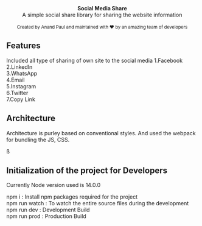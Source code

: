 
<div align="center"><strong>Social Media Share</strong></div>
<div align="center">A simple social share library for sharing the website information</div>
<br />
<div align="center">
  <sub>Created by Anand Paul and maintained with ❤️ by an amazing team of developers</sub>
</div>

## Features

Included all type of sharing of own site to the social media
1.Facebook<br />
2.LinkedIn<br />
3.WhatsApp<br />
4.Email<br />
5.Instagram<br />
6.Twitter<br />
7.Copy Link

## Architecture 

Architecture is purley based on conventional styles. And used the webpack for bundling the JS, CSS.

ß
## Initialization of the project for Developers

Currently Node version used is 14.0.0

npm i : Install npm packages required for the project<br />
npm run watch : To watch the entire source files during the development<br />
npm run dev : Development Build<br />
npm run prod : Production Build